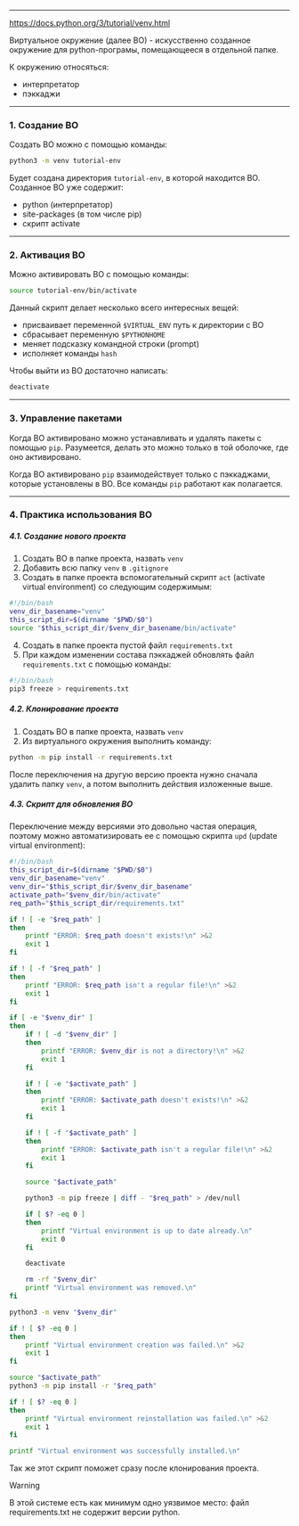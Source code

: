 ___
https://docs.python.org/3/tutorial/venv.html

Виртуальное окружение (далее ВО) - искусственно созданное окружение для python-програмы, помещающееся в отдельной папке.

К окружению относяться:
- интерпретатор
- пэккаджи
___
### 1. Создание ВО

Создать ВО можно с помощью команды:
```bash
python3 -m venv tutorial-env
```

Будет создана директория `tutorial-env`, в которой находится ВО. Созданное ВО уже содержит:
- python (интерпретатор)
- site-packages (в том числе pip)
- скрипт activate

___
### 2. Активация ВО

Можно активировать ВО с помощью команды:
```bash
source tutorial-env/bin/activate
```

Данный скрипт делает несколько всего интересных вещей:
- присваивает переменной `$VIRTUAL_ENV` путь к директории с ВО
- сбрасывает переменную `$PYTHONHOME`
- меняет подсказку командной строки (prompt)
- исполняет команды `hash`

Чтобы выйти из ВО достаточно написать:
```bash
deactivate
```

___
### 3. Управление пакетами

Когда ВО активировано можно устанавливать и удалять пакеты с помощью `pip`. Разумеется, делать это можно только в той оболочке, где оно активировано.

Когда ВО активировано `pip` взаимодействует только с пэккаджами, которые установлены в ВО. Все команды `pip` работают как полагается.

___
### 4. Практика использования ВО

##### 4.1. Создание нового проекта

1. Создать ВО в папке проекта, назвать `venv`
2. Добавить всю папку `venv` в `.gitignore`
3. Создать в папке проекта вспомогательный скрипт `act` (activate virtual environment) со следующим содержимым:
```bash
#!/bin/bash
venv_dir_basename="venv"
this_script_dir=$(dirname "$PWD/$0")
source "$this_script_dir/$venv_dir_basename/bin/activate"
```
4. Создать в папке проекта пустой файл `requirements.txt`
5. При каждом изменении состава пэккаджей обновлять файл `requirements.txt` с помощью команды:
```bash
#!/bin/bash
pip3 freeze > requirements.txt
```

##### 4.2. Клонирование проекта

1. Создать ВО в папке проекта, назвать `venv`
2. Из виртуального окружения выполнить команду:
```bash
python -m pip install -r requirements.txt
```

После переключения на другую версию проекта нужно сначала удалить папку `venv`, а потом выполнить действия изложенные выше.

##### 4.3. Скрипт для обновления ВО

Переключение между версиями это довольно частая операция, поэтому можно автоматизировать ее с помощью скрипта `upd` (update virtual environment):
```bash
#!/bin/bash
this_script_dir=$(dirname "$PWD/$0")
venv_dir_basename="venv"
venv_dir="$this_script_dir/$venv_dir_basename"
activate_path="$venv_dir/bin/activate"
req_path="$this_script_dir/requirements.txt"

if ! [ -e "$req_path" ]
then
    printf "ERROR: $req_path doesn't exists!\n" >&2
    exit 1
fi

if ! [ -f "$req_path" ]
then
    printf "ERROR: $req_path isn't a regular file!\n" >&2
    exit 1
fi

if [ -e "$venv_dir" ]
then
    if ! [ -d "$venv_dir" ]
    then
        printf "ERROR: $venv_dir is not a directory!\n" >&2
        exit 1
    fi

    if ! [ -e "$activate_path" ]
    then
        printf "ERROR: $activate_path doesn't exists!\n" >&2
        exit 1
    fi

    if ! [ -f "$activate_path" ]
    then
        printf "ERROR: $activate_path isn't a regular file!\n" >&2
        exit 1
    fi

    source "$activate_path"

    python3 -m pip freeze | diff - "$req_path" > /dev/null

    if [ $? -eq 0 ]
    then
        printf "Virtual environment is up to date already.\n"
        exit 0
    fi

    deactivate

    rm -rf "$venv_dir"
    printf "Virtual environment was removed.\n"
fi

python3 -m venv "$venv_dir"

if ! [ $? -eq 0 ]
then
    printf "Virtual environment creation was failed.\n" >&2
    exit 1
fi

source "$activate_path"
python3 -m pip install -r "$req_path"

if ! [ $? -eq 0 ]
then
    printf "Virtual environment reinstallation was failed.\n" >&2
    exit 1
fi

printf "Virtual environment was successfully installed.\n"
```
Так же этот скрипт поможет сразу после клонирования проекта.

>[!warning]
>В этой системе есть как минимум одно уязвимое место: файл requirements.txt не содержит версии python.



